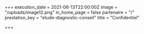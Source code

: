 +++
execution_date = 2021-06-13T22:00:00Z
image = "/uploads/image12.png"
in_home_page = false
partenaire = "/"
prestation_key = "etude-diagnostic-conseil"
title = "Confidentiel"

+++
